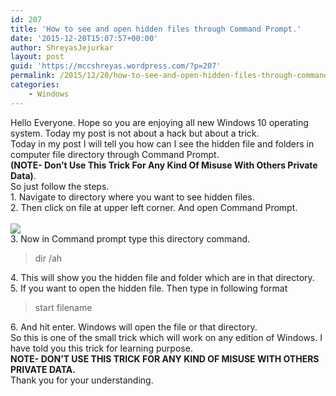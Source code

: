 ```yaml
---
id: 207
title: 'How to see and open hidden files through Command Prompt.'
date: '2015-12-20T15:07:57+00:00'
author: ShreyasJejurkar
layout: post
guid: 'https://mccshreyas.wordpress.com/?p=207'
permalink: /2015/12/20/how-to-see-and-open-hidden-files-through-command-prompt/
categories:
    - Windows
---
```


Hello Everyone. Hope so you are enjoying all new Windows 10 operating system. Today my post is not about a hack but about a trick.  
Today in my post I will tell you how can I see the hidden file and folders in computer file directory through Command Prompt.  
**(NOTE- Don’t Use This Trick For Any Kind Of Misuse With Others Private Data)**.  
So just follow the steps.  
1\. Navigate to directory where you want to see hidden files.  
2\. Then click on file at upper left corner. And open Command Prompt.  
[  
 ![](http://mccshreyas.files.wordpress.com/2015/12/savedpicture-2015122020419.jpg?w=700)  ](http://mccshreyas.files.wordpress.com/2015/12/savedpicture-2015122020419.jpg)  
3\. Now in Command prompt type this directory command.

> dir /ah

  
4\. This will show you the hidden file and folder which are in that directory.  
5\. If you want to open the hidden file. Then type in following format

> start filename

  
6\. And hit enter. Windows will open the file or that directory.  
So this is one of the small trick which will work on any edition of Windows. I have told you this trick for learning purpose.  
**NOTE- DON’T USE THIS TRICK FOR ANY KIND OF MISUSE WITH OTHERS PRIVATE DATA.**   
Thank you for your understanding.